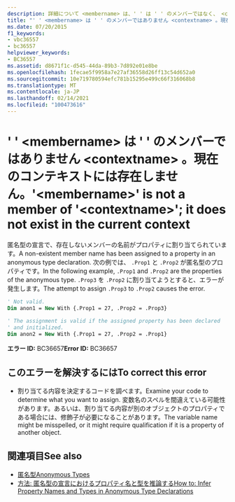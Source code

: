 ```yaml
---
description: 詳細について <membername> は、' ' は ' ' のメンバーではなく、 <contextname> 現在のコンテキストに存在しません。
title: "' ' <membername> は ' ' のメンバーではありません <contextname> 。現在のコンテキストには存在しません。"
ms.date: 07/20/2015
f1_keywords:
- vbc36557
- bc36557
helpviewer_keywords:
- BC36557
ms.assetid: d8671f1c-d545-44da-89b3-7d892e01e8be
ms.openlocfilehash: 1fecae5f9958a7e27af36558d26ff13c54d652a0
ms.sourcegitcommit: 10e719780594efc781b15295e499c66f316068b8
ms.translationtype: MT
ms.contentlocale: ja-JP
ms.lasthandoff: 02/14/2021
ms.locfileid: "100473616"
---
```

# <a name="membername-is-not-a-member-of-contextname-it-does-not-exist-in-the-current-context"></a><span data-ttu-id="9e427-103">' ' \<membername> は ' ' のメンバーではありません \<contextname> 。現在のコンテキストには存在しません。</span><span class="sxs-lookup"><span data-stu-id="9e427-103">'\<membername>' is not a member of '\<contextname>'; it does not exist in the current context</span></span>

<span data-ttu-id="9e427-104">匿名型の宣言で、存在しないメンバーの名前がプロパティに割り当てられています。</span><span class="sxs-lookup"><span data-stu-id="9e427-104">A non-existent member name has been assigned to a property in an anonymous type declaration.</span></span> <span data-ttu-id="9e427-105">次の例では、 `.Prop1` と `.Prop2` が匿名型のプロパティです。</span><span class="sxs-lookup"><span data-stu-id="9e427-105">In the following example, `.Prop1` and `.Prop2` are the properties of the anonymous type.</span></span> <span data-ttu-id="9e427-106">`.Prop3` を `.Prop2` に割り当てようとすると、エラーが発生します。</span><span class="sxs-lookup"><span data-stu-id="9e427-106">The attempt to assign `.Prop3` to `.Prop2` causes the error.</span></span>  
  
```vb  
' Not valid.  
Dim anon1 = New With {.Prop1 = 27, .Prop2 = .Prop3}  
  
' The assignment is valid if the assigned property has been declared
' and initialized.  
Dim anon2 = New With {.Prop1 = 27, .Prop2 = .Prop1}  
```  
  
 <span data-ttu-id="9e427-107">**エラー ID:** BC36657</span><span class="sxs-lookup"><span data-stu-id="9e427-107">**Error ID:** BC36657</span></span>  
  
## <a name="to-correct-this-error"></a><span data-ttu-id="9e427-108">このエラーを解決するには</span><span class="sxs-lookup"><span data-stu-id="9e427-108">To correct this error</span></span>  
  
- <span data-ttu-id="9e427-109">割り当てる内容を決定するコードを調べます。</span><span class="sxs-lookup"><span data-stu-id="9e427-109">Examine your code to determine what you want to assign.</span></span> <span data-ttu-id="9e427-110">変数名のスペルを間違えている可能性があります。あるいは、割り当てる内容が別のオブジェクトのプロパティである場合には、修飾子が必要になることがあります。</span><span class="sxs-lookup"><span data-stu-id="9e427-110">The variable name might be misspelled, or it might require qualification if it is a property of another object.</span></span>  
  
## <a name="see-also"></a><span data-ttu-id="9e427-111">関連項目</span><span class="sxs-lookup"><span data-stu-id="9e427-111">See also</span></span>

- [<span data-ttu-id="9e427-112">匿名型</span><span class="sxs-lookup"><span data-stu-id="9e427-112">Anonymous Types</span></span>](../programming-guide/language-features/objects-and-classes/anonymous-types.md)
- [<span data-ttu-id="9e427-113">方法: 匿名型の宣言におけるプロパティ名と型を推論する</span><span class="sxs-lookup"><span data-stu-id="9e427-113">How to: Infer Property Names and Types in Anonymous Type Declarations</span></span>](../programming-guide/language-features/objects-and-classes/how-to-infer-property-names-and-types-in-anonymous-type-declarations.md)
